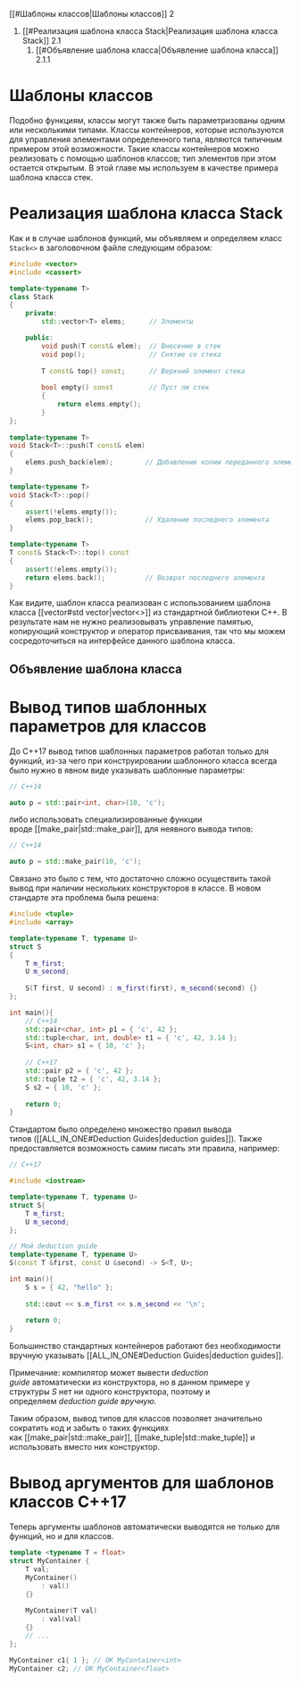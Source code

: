 
[[#Шаблоны классов|Шаблоны классов]] 2
1. [[#Реализация шаблона класса Stack|Реализация шаблона класса Stack]] 2.1
	1. [[#Объявление шаблона класса|Объявление шаблона класса]] 2.1.1


# Шаблоны классов

Подобно функциям, классы могут также быть параметризованы одним или несколькими типами. Классы контейнеров, которые используются для управления элементами определенного типа, являются типичным примером этой возможности. Такие классы контейнеров можно реализовать с помощью шаблонов классов; тип элементов при этом остается открытым. В этой главе мы используем в качестве примера шаблона класса стек.

# Реализация шаблона класса Stack

Как и в случае шаблонов функций, мы объявляем и определяем класс `Stack<>`
в заголовочном файле следующим образом:
```c++
#include <vector>
#include <cassert>

template<typename T>
class Stack
{
	private:
		std::vector<T> elems;      // Элементы

	public:
		void push(T const& elem);  // Внесение в стек
		void pop();                // Снятие со стека
		
		T const& top() const;      // Верхний элемент стека
		
		bool empty() const         // Пуст ли стек
		{
			return elems.empty();
		}
};
		
template<typename Т>
void Stack<T>::push(T const& elem)
{
	elems.push_back(elem);        // Добавление копии переданного элемента
}

template<typename Т>
void Stack<T>::рор()
{
	assert(!elems.empty());
	elems.pop_back();             // Удаление последнего элемента
}

template<typename T>
T const& Stack<T>::top() const
{
	assert(!elems.empty());
	return elems.back();          // Возврат последнего элемента
}
```

Как видите, шаблон класса реализован с использованием шаблона класса [[vector#std vector|vector<>]] из стандартной библиотеки C++. В результате нам не нужно реализовывать управление памятью, копирующий конструктор и оператор присваивания, так что мы можем сосредоточиться на интерфейсе данного шаблона класса.

## Объявление шаблона класса










































# Вывод типов шаблонных параметров для классов

До C++17 вывод типов шаблонных параметров работал только для функций, из-за чего при конструировании шаблонного класса всегда было нужно в явном виде указывать шаблонные параметры:
```c++
// C++14

auto p = std::pair<int, char>(10, 'c');
```

либо использовать специализированные функции вроде [[make_pair|std::make_pair]], для неявного вывода типов:
```c++
// C++14

auto p = std::make_pair(10, 'c');
```

Связано это было с тем, что достаточно сложно осуществить такой вывод при наличии нескольких конструкторов в классе. В новом стандарте эта проблема была решена:
```c++
#include <tuple>
#include <array>

template<typename T, typename U>
struct S
{  
	T m_first;  
	U m_second;  
	
	S(T first, U second) : m_first(first), m_second(second) {}
};

int main(){  
	// C++14  
	std::pair<char, int> p1 = { 'c', 42 };  
	std::tuple<char, int, double> t1 = { 'c', 42, 3.14 };  
	S<int, char> s1 = { 10, 'c' };  
	
	// C++17  
	std::pair p2 = { 'c', 42 };  
	std::tuple t2 = { 'c', 42, 3.14 };  
	S s2 = { 10, 'c' };  
	
	return 0;
}
```

Стандартом было определено множество правил вывода типов ([[ALL_IN_ONE#Deduction Guides|deduction guides]]). Также предоставляется возможность самим писать эти правила, например:
```c++
// C++17

#include <iostream>

template<typename T, typename U>
struct S{  
	T m_first;  
	U m_second;
};

// Мой deduction guide
template<typename T, typename U>
S(const T &first, const U &second) -> S<T, U>;

int main(){  
	S s = { 42, "hello" };  
	
	std::cout << s.m_first << s.m_second << '\n';  
	
	return 0;
}
```

Большинство стандартных контейнеров работают без необходимости вручную указывать [[ALL_IN_ONE#Deduction Guides|deduction guides]].  

Примечание: компилятор может вывести _deduction guide_ автоматически из конструктора, но в данном примере у структуры _S_ нет ни одного конструктора, поэтому и определяем _deduction guide вручную._    

Таким образом, вывод типов для классов позволяет значительно сократить код и забыть о таких функциях как [[make_pair|std::make_pair]], [[make_tuple|std::make_tuple]] и использовать вместо них конструктор.

# Вывод аргументов для шаблонов классов C++17

Теперь аргументы шаблонов автоматически выводятся не только для функций, но и для классов.

```c++
template <typename T = float> 
struct MyContainer { 
	T val; 
	MyContainer() 
		: val() 
	{} 
	
	MyContainer(T val) 
		: val(val) 
	{} 
	// ... 
}; 

MyContainer c1{ 1 }; // OK MyContainer<int> 
MyContainer c2; // OK MyContainer<float>
```

